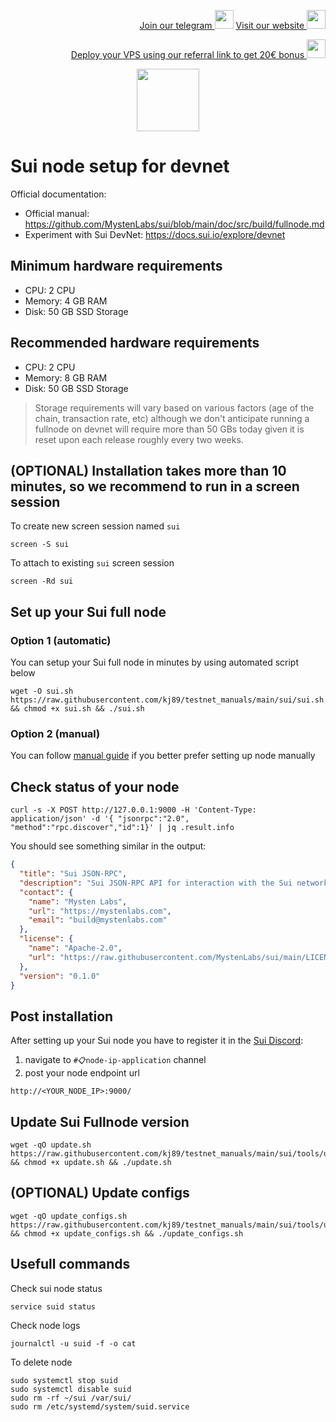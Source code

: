 <p style="font-size:14px" align="right">
<a href="https://t.me/kjnotes" target="_blank">Join our telegram <img src="https://user-images.githubusercontent.com/50621007/168689534-796f181e-3e4c-43a5-8183-9888fc92cfa7.png" width="30"/></a>
<a href="https://kjnodes.com/" target="_blank">Visit our website <img src="https://user-images.githubusercontent.com/50621007/168689709-7e537ca6-b6b8-4adc-9bd0-186ea4ea4aed.png" width="30"/></a>
</p>

<p style="font-size:14px" align="right">
<a href="https://hetzner.cloud/?ref=y8pQKS2nNy7i" target="_blank">Deploy your VPS using our referral link to get 20€ bonus <img src="https://user-images.githubusercontent.com/50621007/174612278-11716b2a-d662-487e-8085-3686278dd869.png" width="30"/></a>
</p>

<p align="center">
  <img height="100" height="auto" src="https://user-images.githubusercontent.com/50621007/174559198-c1f612e5-bba2-4817-95a8-8a3c3659a2aa.png">
</p>

# Sui node setup for devnet

Official documentation:
- Official manual: https://github.com/MystenLabs/sui/blob/main/doc/src/build/fullnode.md
- Experiment with Sui DevNet: https://docs.sui.io/explore/devnet

## Minimum hardware requirements
- CPU: 2 CPU
- Memory: 4 GB RAM
- Disk: 50 GB SSD Storage

## Recommended hardware requirements
- CPU: 2 CPU
- Memory: 8 GB RAM
- Disk: 50 GB SSD Storage

> Storage requirements will vary based on various factors (age of the chain, transaction rate, etc) although we don't anticipate running a fullnode on devnet will require more than 50 GBs today given it is reset upon each release roughly every two weeks.

## (OPTIONAL) Installation takes more than 10 minutes, so we recommend to run in a screen session
To create new screen session named `sui`
```
screen -S sui
```

To attach to existing `sui` screen session
```
screen -Rd sui
```

## Set up your Sui full node
### Option 1 (automatic)
You can setup your Sui full node in minutes by using automated script below
```
wget -O sui.sh https://raw.githubusercontent.com/kj89/testnet_manuals/main/sui/sui.sh && chmod +x sui.sh && ./sui.sh
```

### Option 2 (manual)
You can follow [manual guide](https://github.com/kj89/testnet_manuals/blob/main/sui/manual_install.md) if you better prefer setting up node manually

## Check status of your node
```
curl -s -X POST http://127.0.0.1:9000 -H 'Content-Type: application/json' -d '{ "jsonrpc":"2.0", "method":"rpc.discover","id":1}' | jq .result.info
```

You should see something similar in the output:
```json
{
  "title": "Sui JSON-RPC",
  "description": "Sui JSON-RPC API for interaction with the Sui network gateway.",
  "contact": {
    "name": "Mysten Labs",
    "url": "https://mystenlabs.com",
    "email": "build@mystenlabs.com"
  },
  "license": {
    "name": "Apache-2.0",
    "url": "https://raw.githubusercontent.com/MystenLabs/sui/main/LICENSE"
  },
  "version": "0.1.0"
}
```

## Post installation
After setting up your Sui node you have to register it in the [Sui Discord](https://discord.gg/b5vWu33f):
1) navigate to `#📋node-ip-application` channel
2) post your node endpoint url
```
http://<YOUR_NODE_IP>:9000/
```

## Update Sui Fullnode version
```
wget -qO update.sh https://raw.githubusercontent.com/kj89/testnet_manuals/main/sui/tools/update.sh && chmod +x update.sh && ./update.sh
```

## (OPTIONAL) Update configs
```
wget -qO update_configs.sh https://raw.githubusercontent.com/kj89/testnet_manuals/main/sui/tools/update_configs.sh && chmod +x update_configs.sh && ./update_configs.sh
```

## Usefull commands
Check sui node status
```
service suid status
```

Check node logs
```
journalctl -u suid -f -o cat
```

To delete node
```
sudo systemctl stop suid
sudo systemctl disable suid
sudo rm -rf ~/sui /var/sui/
sudo rm /etc/systemd/system/suid.service
```

